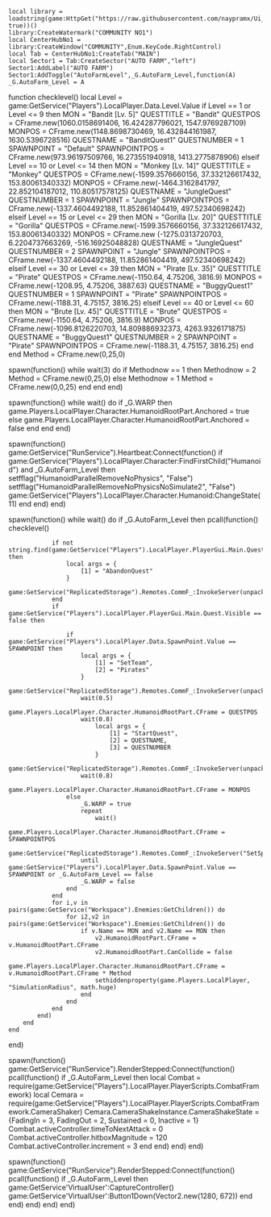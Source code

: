     local library = loadstring(game:HttpGet("https://raw.githubusercontent.com/naypramx/Ui__Project/Script/XeNonUi", true))()
    library:CreateWatermark("COMMUNITY NO1")
    local CenterHubNo1 = library:CreateWindow("COMMUNITY",Enum.KeyCode.RightControl)
    local Tab = CenterHubNo1:CreateTab("MAIN")
    local Sector1 = Tab:CreateSector("AUTO FARM","left")
    Sector1:AddLabel("AUTO FARM")
    Sector1:AddToggle("AutoFarmLevel",_G.AutoFarm_Level,function(A)
    _G.AutoFarm_Level = A

function checklevel()
    local Level = game:GetService("Players").LocalPlayer.Data.Level.Value
    if Level == 1 or Level <= 9 then
        MON = "Bandit [Lv. 5]"
        QUESTTITLE = "Bandit"
        QUESTPOS = CFrame.new(1060.0158691406, 16.424287796021, 1547.9769287109)
        MONPOS = CFrame.new(1148.8698730469, 16.432844161987, 1630.5396728516)
        QUESTNAME = "BanditQuest1"
        QUESTNUMBER = 1
        SPAWNPOINT = "Default"
        SPAWNPOINTPOS = CFrame.new(973.96197509766, 16.273551940918, 1413.2775878906)
    elseif Level == 10 or Level <= 14 then
        MON = "Monkey [Lv. 14]"
        QUESTTITLE = "Monkey"
        QUESTPOS = CFrame.new(-1599.3576660156, 37.332126617432, 153.80061340332)
        MONPOS = CFrame.new(-1464.3162841797, 22.852104187012, 110.80517578125)
        QUESTNAME = "JungleQuest"
        QUESTNUMBER = 1
        SPAWNPOINT = "Jungle"
        SPAWNPOINTPOS = CFrame.new(-1337.4604492188, 11.852861404419, 497.52340698242)
    elseif Level == 15 or Level <= 29 then
        MON = "Gorilla [Lv. 20]"
        QUESTTITLE = "Gorilla"
        QUESTPOS = CFrame.new(-1599.3576660156, 37.332126617432, 153.80061340332)
        MONPOS = CFrame.new (-1275.0313720703, 6.2204737663269, -516.16925048828)
        QUESTNAME = "JungleQuest"
        QUESTNUMBER = 2
        SPAWNPOINT = "Jungle"
        SPAWNPOINTPOS = CFrame.new(-1337.4604492188, 11.852861404419, 497.52340698242)
    elseif Level == 30 or Level <= 39 then
        MON = "Pirate [Lv. 35]"
        QUESTTITLE = "Pirate"
        QUESTPOS = CFrame.new(-1150.64, 4.75206, 3816.9)
        MONPOS = CFrame.new(-1208.95, 4.75206, 3887.63)
        QUESTNAME = "BuggyQuest1"
        QUESTNUMBER = 1
        SPAWNPOINT = "Pirate"
        SPAWNPOINTPOS = CFrame.new(-1188.31, 4.75157, 3816.25)
    elseif Level == 40 or Level <= 60 then
        MON = "Brute [Lv. 45]"
        QUESTTITLE = "Brute"
        QUESTPOS = CFrame.new(-1150.64, 4.75206, 3816.9)
        MONPOS = CFrame.new(-1096.8126220703, 14.809886932373, 4263.9326171875)
        QUESTNAME = "BuggyQuest1"
        QUESTNUMBER = 2
        SPAWNPOINT = "Pirate"
        SPAWNPOINTPOS = CFrame.new(-1188.31, 4.75157, 3816.25)
    end
end
Method = CFrame.new(0,25,0)

spawn(function()
   while wait(3) do
       if Methodnow == 1 then
        Methodnow = 2
        Method = CFrame.new(0,25,0)
        else
        Methodnow = 1
        Method = CFrame.new(0,0,25)
       end
    end
end)

spawn(function()
   while wait() do
       if _G.WARP then
           game.Players.LocalPlayer.Character.HumanoidRootPart.Anchored = true
        else
            game.Players.LocalPlayer.Character.HumanoidRootPart.Anchored = false
        end
    end
end)

spawn(function()
    game:GetService("RunService").Heartbeat:Connect(function()
        if game:GetService("Players").LocalPlayer.Character:FindFirstChild("Humanoid") and _G.AutoFarm_Level then
            setfflag("HumanoidParallelRemoveNoPhysics", "False")
            setfflag("HumanoidParallelRemoveNoPhysicsNoSimulate2", "False")
            game:GetService("Players").LocalPlayer.Character.Humanoid:ChangeState(11)
        end
    end)
end)


spawn(function()
    while wait() do
        if _G.AutoFarm_Level then
            pcall(function()
                checklevel()
    
                if not string.find(game:GetService("Players").LocalPlayer.PlayerGui.Main.Quest.Container.QuestTitle.Title.Text,QUESTTITLE) then
                    local args = {
                        [1] = "AbandonQuest"
                    }
                    game:GetService("ReplicatedStorage").Remotes.CommF_:InvokeServer(unpack(args))
                end
                if game:GetService("Players").LocalPlayer.PlayerGui.Main.Quest.Visible == false then
                    
                    if game:GetService("Players").LocalPlayer.Data.SpawnPoint.Value == SPAWNPOINT then
                        local args = {
                            [1] = "SetTeam",
                            [2] = "Pirates"
                        }
                        game:GetService("ReplicatedStorage").Remotes.CommF_:InvokeServer(unpack(args))
                        wait(0.5)
                        game.Players.LocalPlayer.Character.HumanoidRootPart.CFrame = QUESTPOS
                        wait(0.8)
                            local args = {
                                [1] = "StartQuest",
                                [2] = QUESTNAME,
                                [3] = QUESTNUMBER
                            }
                            game:GetService("ReplicatedStorage").Remotes.CommF_:InvokeServer(unpack(args))
                        wait(0.8)
                        game.Players.LocalPlayer.Character.HumanoidRootPart.CFrame = MONPOS
                    else
                        _G.WARP = true
                        repeat 
                            wait()
                            game.Players.LocalPlayer.Character.HumanoidRootPart.CFrame = SPAWNPOINTPOS
                            game:GetService("ReplicatedStorage").Remotes.CommF_:InvokeServer("SetSpawnPoint")
                        until game:GetService("Players").LocalPlayer.Data.SpawnPoint.Value == SPAWNPOINT or _G.AutoFarm_Level == false
                        _G.WARP = false
                    end
                end
                for i,v in pairs(game:GetService("Workspace").Enemies:GetChildren()) do
                    for i2,v2 in pairs(game:GetService("Workspace").Enemies:GetChildren()) do
                        if v.Name == MON and v2.Name == MON then
                            v2.HumanoidRootPart.CFrame = v.HumanoidRootPart.CFrame
                            v2.HumanoidRootPart.CanCollide = false
                            game.Players.LocalPlayer.Character.HumanoidRootPart.CFrame = v.HumanoidRootPart.CFrame * Method
                            sethiddenproperty(game.Players.LocalPlayer, "SimulationRadius", math.huge)
                        end
                    end
                end
            end)
        end
    end
end)



spawn(function()
   game:GetService("RunService").RenderStepped:Connect(function()
    pcall(function()
        if _G.AutoFarm_Level then
            local Combat = require(game:GetService("Players").LocalPlayer.PlayerScripts.CombatFramework)
            local Cemara = require(game:GetService("Players").LocalPlayer.PlayerScripts.CombatFramework.CameraShaker)
            Cemara.CameraShakeInstance.CameraShakeState = {FadingIn = 3, FadingOut = 2, Sustained = 0, Inactive = 1}
            Combat.activeController.timeToNextAttack = 0
            Combat.activeController.hitboxMagnitude = 120
            Combat.activeController.increment = 3
        end
    end)
end) 
end)


spawn(function()
   game:GetService("RunService").RenderStepped:Connect(function()
    pcall(function()
        if _G.AutoFarm_Level then
            game:GetService'VirtualUser':CaptureController()
            game:GetService'VirtualUser':Button1Down(Vector2.new(1280, 672))
        end
    end)
end) 
end)
end)
